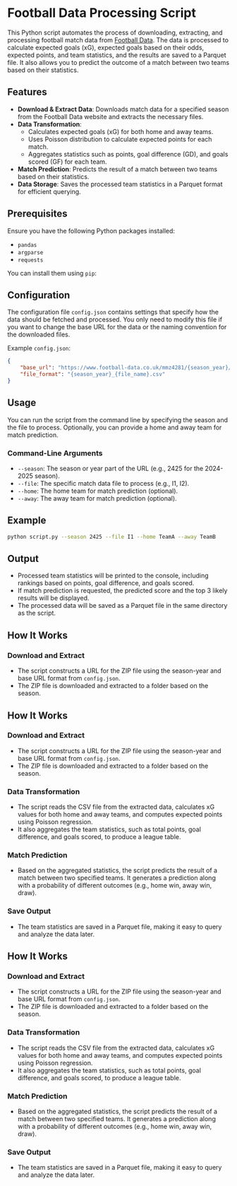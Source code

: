 # Football Data Processing Script

This Python script automates the process of downloading, extracting, and processing football match data from [Football Data](https://www.football-data.co.uk). The data is processed to calculate expected goals (xG), expected goals based on their odds, expected points, and team statistics, and the results are saved to a Parquet file. It also allows you to predict the outcome of a match between two teams based on their statistics.

## Features

- **Download & Extract Data**: Downloads match data for a specified season from the Football Data website and extracts the necessary files.
- **Data Transformation**: 
  - Calculates expected goals (xG) for both home and away teams.
  - Uses Poisson distribution to calculate expected points for each match.
  - Aggregates statistics such as points, goal difference (GD), and goals scored (GF) for each team.
- **Match Prediction**: Predicts the result of a match between two teams based on their statistics.
- **Data Storage**: Saves the processed team statistics in a Parquet format for efficient querying.

## Prerequisites

Ensure you have the following Python packages installed:

- `pandas`
- `argparse`
- `requests`

You can install them using `pip`:

## Configuration

The configuration file `config.json` contains settings that specify how the data should be fetched and processed. You only need to modify this file if you want to change the base URL for the data or the naming convention for the downloaded files.

Example `config.json`:

```json
{
    "base_url": "https://www.football-data.co.uk/mmz4281/{season_year}/data.zip",
    "file_format": "{season_year}_{file_name}.csv"
}
```
## Usage

You can run the script from the command line by specifying the season and the file to process. Optionally, you can provide a home and away team for match prediction.

### Command-Line Arguments

- `--season`: The season or year part of the URL (e.g., 2425 for the 2024-2025 season).
- `--file`: The specific match data file to process (e.g., I1, I2).
- `--home`: The home team for match prediction (optional).
- `--away`: The away team for match prediction (optional).

## Example

```bash
python script.py --season 2425 --file I1 --home TeamA --away TeamB
```

## Output

- Processed team statistics will be printed to the console, including rankings based on points, goal difference, and goals scored.
- If match prediction is requested, the predicted score and the top 3 likely results will be displayed.
- The processed data will be saved as a Parquet file in the same directory as the script.

## How It Works

### Download and Extract

- The script constructs a URL for the ZIP file using the season-year and base URL format from `config.json`.
- The ZIP file is downloaded and extracted to a folder based on the season.

## How It Works

### Download and Extract

- The script constructs a URL for the ZIP file using the season-year and base URL format from `config.json`.
- The ZIP file is downloaded and extracted to a folder based on the season.

### Data Transformation

- The script reads the CSV file from the extracted data, calculates xG values for both home and away teams, and computes expected points using Poisson regression.
- It also aggregates the team statistics, such as total points, goal difference, and goals scored, to produce a league table.

### Match Prediction

- Based on the aggregated statistics, the script predicts the result of a match between two specified teams. It generates a prediction along with a probability of different outcomes (e.g., home win, away win, draw).

### Save Output

- The team statistics are saved in a Parquet file, making it easy to query and analyze the data later.

## How It Works

### Download and Extract

- The script constructs a URL for the ZIP file using the season-year and base URL format from `config.json`.
- The ZIP file is downloaded and extracted to a folder based on the season.

### Data Transformation

- The script reads the CSV file from the extracted data, calculates xG values for both home and away teams, and computes expected points using Poisson regression.
- It also aggregates the team statistics, such as total points, goal difference, and goals scored, to produce a league table.

### Match Prediction

- Based on the aggregated statistics, the script predicts the result of a match between two specified teams. It generates a prediction along with a probability of different outcomes (e.g., home win, away win, draw).

### Save Output

- The team statistics are saved in a Parquet file, making it easy to query and analyze the data later.


